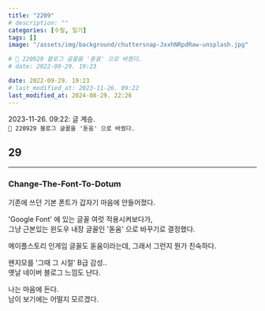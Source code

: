 ```yaml
---
title: "2209"
# description: ""
categories: [수필, 일기]
tags: []
image: "/assets/img/background/chuttersnap-JxxhNRpdRaw-unsplash.jpg"

# 🌱 220929 블로그 글꼴을 '돋움' 으로 바꿨다.
# date: 2022-09-29. 19:23

date: 2022-09-29. 19:23
# last_modified_at: 2023-11-26. 09:22
last_modified_at: 2024-08-29. 22:26
---
```


2023-11-26. 09:22: 글 계승.  
`🌱 220929 블로그 글꼴을 '돋움' 으로 바꿨다.`  

## 29

---

### Change-The-Font-To-Dotum

기존에 쓰던 기본 폰트가 갑자기 마음에 안들어졌다.

'Google Font' 에 있는 글꼴 여럿 적용시켜보다가,  
그냥 근본있는 윈도우 내장 글꼴인 '돋움' 으로 바꾸기로 결정했다.

메이플스토리 인게임 글꼴도 돋움이라는데, 그래서 그런지 뭔가 친숙하다.

왠지모를 '그때 그 시절' B급 감성..  
옛날 네이버 블로그 느낌도 난다.

나는 마음에 든다.  
남이 보기에는 어떨지 모르겠다.
